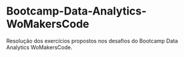 # Bootcamp-Data-Analytics-WoMakersCode
Resolução dos exercícios propostos nos desafios do Bootcamp Data Analytics WoMakersCode.
